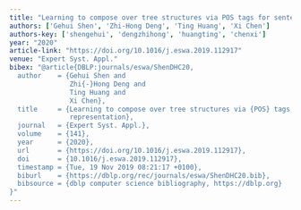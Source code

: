 ```yaml
---
title: "Learning to compose over tree structures via POS tags for sentence representation"
authors: ['Gehui Shen', 'Zhi-Hong Deng', 'Ting Huang', 'Xi Chen']
authors-key: ['shengehui', 'dengzhihong', 'huangting', 'chenxi']
year: "2020"
article-link: "https://doi.org/10.1016/j.eswa.2019.112917"
venue: "Expert Syst. Appl."
bibex: "@article{DBLP:journals/eswa/ShenDHC20,
  author    = {Gehui Shen and
               Zhi{-}Hong Deng and
               Ting Huang and
               Xi Chen},
  title     = {Learning to compose over tree structures via {POS} tags for sentence
               representation},
  journal   = {Expert Syst. Appl.},
  volume    = {141},
  year      = {2020},
  url       = {https://doi.org/10.1016/j.eswa.2019.112917},
  doi       = {10.1016/j.eswa.2019.112917},
  timestamp = {Tue, 19 Nov 2019 08:21:17 +0100},
  biburl    = {https://dblp.org/rec/journals/eswa/ShenDHC20.bib},
  bibsource = {dblp computer science bibliography, https://dblp.org}
}"
---
```


